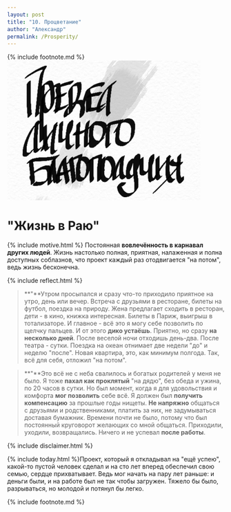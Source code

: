 ```yaml
---
layout: post
title: "10. Процветание"
author: "Александр"
permalink: /Prosperity/
---
```

{% include footnote.md %}
!["предел личного благополучия"](/_img/10.jpg)
# "Жизнь в Раю"

{% include motive.html %} Постоянная **вовлечённость в карнавал других людей**. Жизнь настолько полная, приятная, налаженная и полна доступных соблазнов, что проект каждый раз отодвигается "на потом", ведь жизнь бесконечна.

{% include reflect.html %}
>**"**Утром просыпался и сразу что-то приходило приятное на утро, день или вечер. Встреча с друзьями в ресторане, билеты на футбол, поездка на природу. Жена предлагает сходить в ресторан, дети - в кино, книжка интересная. Билеты в Париж, выигрыш в тотализаторе. И главное - всё это я могу себе позволить по щелчку пальцев. И от этого **дико устаёшь**. Приятно, но сразу **на несколько дней**. После веселой ночи отходишь день-два. После театра - сутки. Поездка на океан отнимает две недели "до" и неделю "после". Новая квартира, это, как минимум полгода. Так, всё для себя, отложил "на потом". 

>**"**Это всё не с неба свалилось и богатых родителей у меня не было. Я тоже **пахал как проклятый** "на дядю", без  обеда и ужина, по 20 часов в сутки. Но был момент, когда я для удовольствия и комфорта **мог позволить** себе всё. Я должен был **получить компенсацию** за прошлые годы нищеты. **Не напряжно** общаться с друзьями и родственниками, платить за них, не задумываться доставая бумажник. Времени почти не было, потому что был постоянный круговорот желающих со мной общаться. Приходили, уходили, возвращались. Ничего и не успевал **после работы**. 

{% include disclaimer.html %}

{% include today.html %}Проект, который я откладывал на "ещё успею", какой-то пустой человек сделал и на сто лет вперед обеспечил свою семью, сердце прихватывает. Ведь мог начать на пару лет раньше: и деньги были, и на работе был не так чтобы загружен. Тяжело бы было, разрываться, но молодой и потянул бы легко.

{% include footnote.md %}
